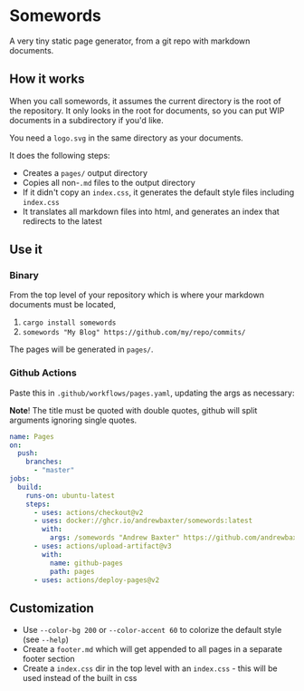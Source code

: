 # Somewords

A very tiny static page generator, from a git repo with markdown documents.

## How it works

When you call somewords, it assumes the current directory is the root of the repository. It only looks in the root for documents, so you can put WIP documents in a subdirectory if you'd like.

You need a `logo.svg` in the same directory as your documents.

It does the following steps:

- Creates a `pages/` output directory
- Copies all non-`.md` files to the output directory
- If it didn't copy an `index.css`, it generates the default style files including `index.css`
- It translates all markdown files into html, and generates an index that redirects to the latest

## Use it

### Binary

From the top level of your repository which is where your markdown documents must be located,

1. `cargo install somewords`
2. `somewords "My Blog" https://github.com/my/repo/commits/`

The pages will be generated in `pages/`.

### Github Actions

Paste this in `.github/workflows/pages.yaml`, updating the args as necessary:

**Note**! The title must be quoted with double quotes, github will split arguments ignoring single quotes.

```yaml
name: Pages
on:
  push:
    branches:
      - "master"
jobs:
  build:
    runs-on: ubuntu-latest
    steps:
      - uses: actions/checkout@v2
      - uses: docker://ghcr.io/andrewbaxter/somewords:latest
        with:
          args: /somewords "Andrew Baxter" https://github.com/andrewbaxter/5987/commit/
      - uses: actions/upload-artifact@v3
        with:
          name: github-pages
          path: pages
      - uses: actions/deploy-pages@v2
```

## Customization

- Use `--color-bg 200` or `--color-accent 60` to colorize the default style (see `--help`)
- Create a `footer.md` which will get appended to all pages in a separate footer section
- Create a `index.css` dir in the top level with an `index.css` - this will be used instead of the built in css
